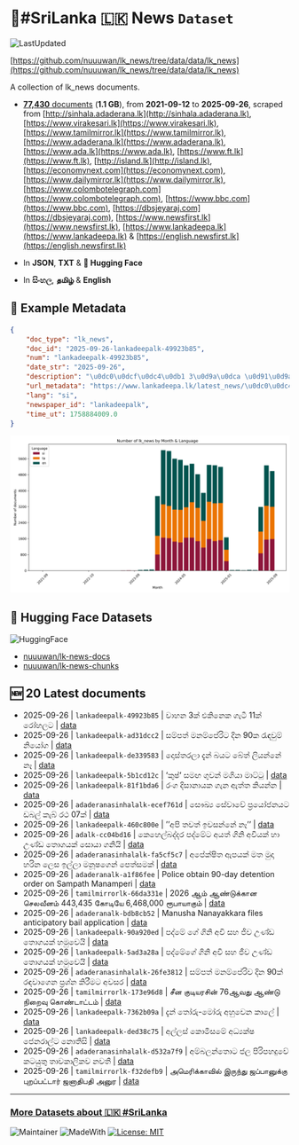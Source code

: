 # 📄#SriLanka 🇱🇰 News `Dataset`

![LastUpdated](https://img.shields.io/badge/last_updated-2025--09--26_16:25:33-green)

[https://github.com/nuuuwan/lk_news/tree/data/data/lk_news](https://github.com/nuuuwan/lk_news/tree/data/data/lk_news)

A collection of lk_news documents.

- [**77,430** documents](https://github.com/nuuuwan/lk_news/tree/data/data/lk_news) (**1.1 GB**), from **2021-09-12** to **2025-09-26**, scraped from [http://sinhala.adaderana.lk](http://sinhala.adaderana.lk), [https://www.virakesari.lk](https://www.virakesari.lk), [https://www.tamilmirror.lk](https://www.tamilmirror.lk), [https://www.adaderana.lk](https://www.adaderana.lk), [https://www.ada.lk](https://www.ada.lk), [https://www.ft.lk](https://www.ft.lk), [http://island.lk](http://island.lk), [https://economynext.com](https://economynext.com), [https://www.dailymirror.lk](https://www.dailymirror.lk), [https://www.colombotelegraph.com](https://www.colombotelegraph.com), [https://www.bbc.com](https://www.bbc.com), [https://dbsjeyaraj.com](https://dbsjeyaraj.com), [https://www.newsfirst.lk](https://www.newsfirst.lk), [https://www.lankadeepa.lk](https://www.lankadeepa.lk) & [https://english.newsfirst.lk](https://english.newsfirst.lk)

- In **JSON**, **TXT** & **🤗 Hugging Face**

- In **සිංහල**, **தமிழ்** & **English**

## 📝 Example Metadata

```json
{
    "doc_type": "lk_news",
    "doc_id": "2025-09-26-lankadeepalk-49923b85",
    "num": "lankadeepalk-49923b85",
    "date_str": "2025-09-26",
    "description": "\u0dc0\u0dcf\u0dc4\u0db1 3\u0d9a\u0dca \u0d91\u0d9a\u0dd2\u0db1\u0dd9\u0d9a \u0d9c\u0dd0\u0da7\u0dd3 11\u0d9a\u0dca \u0dbb\u0ddd\u0dc4\u0dbd\u0da7",
    "url_metadata": "https://www.lankadeepa.lk/latest_news/\u0dc0\u0dc4\u0db1-3\u0d9a-\u0d91\u0d9a\u0db1\u0d9a-\u0d9c\u0da7-11\u0d9a-\u0dbb\u0dc4\u0dbd\u0da7/1-680284",
    "lang": "si",
    "newspaper_id": "lankadeepalk",
    "time_ut": 1758884009.0
}
```

![Chart](https://raw.githubusercontent.com/nuuuwan/lk_news/refs/heads/data/data/lk_news/docs_by_month_and_lang.png)

## 🤗 Hugging Face Datasets

![HuggingFace](https://img.shields.io/badge/-HuggingFace-FDEE21?style=for-the-badge&logo=HuggingFace)

- [nuuuwan/lk-news-docs](https://huggingface.co/datasets/nuuuwan/lk-news-docs)
- [nuuuwan/lk-news-chunks](https://huggingface.co/datasets/nuuuwan/lk-news-chunks)

## 🆕 20 Latest documents

- 2025-09-26 | `lankadeepalk-49923b85` | වාහන 3ක් එකිනෙක ගැටී 11ක් රෝහලට | [data](https://github.com/nuuuwan/lk_news/tree/data/data/lk_news/2020s/2025/2025-09-26-lankadeepalk-49923b85)
- 2025-09-26 | `lankadeepalk-ad31dcc2` | සම්පත් මනම්පේරිට දින 90ක රැඳවුම් නියෝග | [data](https://github.com/nuuuwan/lk_news/tree/data/data/lk_news/2020s/2025/2025-09-26-lankadeepalk-ad31dcc2)
- 2025-09-26 | `lankadeepalk-de339583` | දොස්තරලා දැන් බයට බේත් ලියන්නේ නෑ | [data](https://github.com/nuuuwan/lk_news/tree/data/data/lk_news/2020s/2025/2025-09-26-lankadeepalk-de339583)
- 2025-09-26 | `lankadeepalk-5b1cd12c` | ‘කුෂ්‘ සමඟ ගුවන් මගියා මාට්ටු | [data](https://github.com/nuuuwan/lk_news/tree/data/data/lk_news/2020s/2025/2025-09-26-lankadeepalk-5b1cd12c)
- 2025-09-26 | `lankadeepalk-81f1bda6` | රංග දිසානායක ගැන ඇත්ත කියන්න | [data](https://github.com/nuuuwan/lk_news/tree/data/data/lk_news/2020s/2025/2025-09-26-lankadeepalk-81f1bda6)
- 2025-09-26 | `adaderanasinhalalk-ecef761d` | සෞඛ්‍ය සේවාවේ ප්‍රයෝජනයට ඩබල් කැබ් රථ 07ක් | [data](https://github.com/nuuuwan/lk_news/tree/data/data/lk_news/2020s/2025/2025-09-26-adaderanasinhalalk-ecef761d)
- 2025-09-26 | `lankadeepalk-460c800e` | ’’අපි තවත් ඉවසන්නේ නෑ’’ | [data](https://github.com/nuuuwan/lk_news/tree/data/data/lk_news/2020s/2025/2025-09-26-lankadeepalk-460c800e)
- 2025-09-26 | `adalk-cc04bd16` | කෙහෙල්බද්දර පද්මේට අයත් ගිනි අවියක් හා උණ්ඩ තොගයක් සොයා ගනියි | [data](https://github.com/nuuuwan/lk_news/tree/data/data/lk_news/2020s/2025/2025-09-26-adalk-cc04bd16)
- 2025-09-26 | `adaderanasinhalalk-fa5cf5c7` | අපේක්ෂිත ඇපයක් මත මුදා හරින ලෙස ඉල්ලා මනූෂගෙන් පෙත්සමක් | [data](https://github.com/nuuuwan/lk_news/tree/data/data/lk_news/2020s/2025/2025-09-26-adaderanasinhalalk-fa5cf5c7)
- 2025-09-26 | `adaderanalk-a1f86fee` | Police obtain 90-day detention order on Sampath Manamperi | [data](https://github.com/nuuuwan/lk_news/tree/data/data/lk_news/2020s/2025/2025-09-26-adaderanalk-a1f86fee)
- 2025-09-26 | `tamilmirrorlk-66da331e` | 2026 ஆம் ஆண்டுக்கான செலவீனம் 443,435 கோடியே 6,468,000 ரூபாயாகும் | [data](https://github.com/nuuuwan/lk_news/tree/data/data/lk_news/2020s/2025/2025-09-26-tamilmirrorlk-66da331e)
- 2025-09-26 | `adaderanalk-bdb8cb52` | Manusha Nanayakkara files anticipatory bail application | [data](https://github.com/nuuuwan/lk_news/tree/data/data/lk_news/2020s/2025/2025-09-26-adaderanalk-bdb8cb52)
- 2025-09-26 | `lankadeepalk-90a920ed` | පද්මේ  ගේ  ගිනි අවි සහ ජිව උණ්ඩ තොගයක් හමුවෙයි | [data](https://github.com/nuuuwan/lk_news/tree/data/data/lk_news/2020s/2025/2025-09-26-lankadeepalk-90a920ed)
- 2025-09-26 | `lankadeepalk-5ad3a28a` | පද්මේගේ ගිනි අවි සහ ජීව උණ්ඩ තොගයක් හමුවෙයි | [data](https://github.com/nuuuwan/lk_news/tree/data/data/lk_news/2020s/2025/2025-09-26-lankadeepalk-5ad3a28a)
- 2025-09-26 | `adaderanasinhalalk-26fe3812` | සම්පත් මනම්පේරිව දින 90ක් රඳවාගෙන ප්‍රශ්න කිරීමට අවසර | [data](https://github.com/nuuuwan/lk_news/tree/data/data/lk_news/2020s/2025/2025-09-26-adaderanasinhalalk-26fe3812)
- 2025-09-26 | `tamilmirrorlk-173e96d8` | சீன குடியரசின் 76ஆவது ஆண்டு நிறைவு கொண்டாட்டம் | [data](https://github.com/nuuuwan/lk_news/tree/data/data/lk_news/2020s/2025/2025-09-26-tamilmirrorlk-173e96d8)
- 2025-09-26 | `lankadeepalk-7362b09a` | දැන් තෝරු-මෝරු අහුවෙන කාලේ | [data](https://github.com/nuuuwan/lk_news/tree/data/data/lk_news/2020s/2025/2025-09-26-lankadeepalk-7362b09a)
- 2025-09-26 | `lankadeepalk-ded38c75` | අල්ලස් කොමිසමේ අධ්‍යක්ෂ ජෙනරාල්ට නොතීසි | [data](https://github.com/nuuuwan/lk_news/tree/data/data/lk_news/2020s/2025/2025-09-26-lankadeepalk-ded38c75)
- 2025-09-26 | `adaderanasinhalalk-d532a7f9` | අම්බලන්තොට ජල පිරිපහදුවේ කටයුතු තාවකාලිකව නවතී | [data](https://github.com/nuuuwan/lk_news/tree/data/data/lk_news/2020s/2025/2025-09-26-adaderanasinhalalk-d532a7f9)
- 2025-09-26 | `tamilmirrorlk-f32defb9` | அமெரிக்காவில் இருந்து ஜப்பானுக்கு புறப்பட்டார் ஜனாதிபதி அனுர | [data](https://github.com/nuuuwan/lk_news/tree/data/data/lk_news/2020s/2025/2025-09-26-tamilmirrorlk-f32defb9)

---

### [More Datasets about 🇱🇰 #SriLanka](https://github.com/nuuuwan/lk_datasets)

![Maintainer](https://img.shields.io/badge/maintainer-nuuuwan-red)
![MadeWith](https://img.shields.io/badge/made_with-python-blue)
[![License: MIT](https://img.shields.io/badge/License-MIT-yellow.svg)](https://opensource.org/licenses/MIT)
